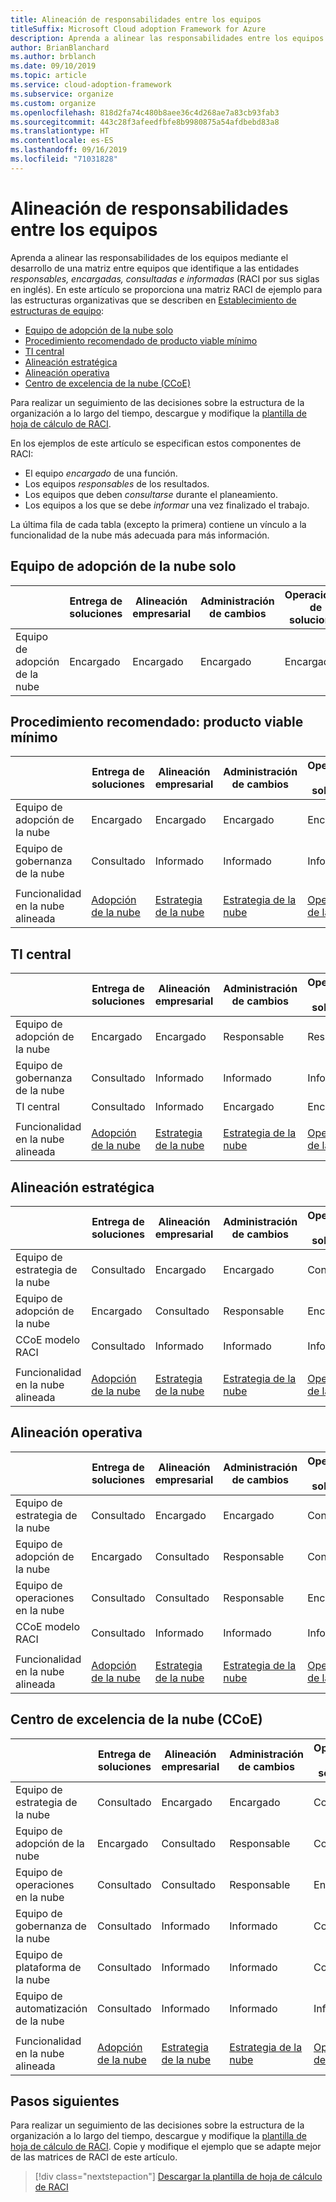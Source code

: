 ```yaml
---
title: Alineación de responsabilidades entre los equipos
titleSuffix: Microsoft Cloud adoption Framework for Azure
description: Aprenda a alinear las responsabilidades entre los equipos.
author: BrianBlanchard
ms.author: brblanch
ms.date: 09/10/2019
ms.topic: article
ms.service: cloud-adoption-framework
ms.subservice: organize
ms.custom: organize
ms.openlocfilehash: 818d2fa74c480b8aee36c4d268ae7a83cb93fab3
ms.sourcegitcommit: 443c28f3afeedfbfe8b9980875a54afdbebd83a8
ms.translationtype: HT
ms.contentlocale: es-ES
ms.lasthandoff: 09/16/2019
ms.locfileid: "71031828"
---
```

# <a name="align-responsibilities-across-teams"></a>Alineación de responsabilidades entre los equipos

Aprenda a alinear las responsabilidades de los equipos mediante el desarrollo de una matriz entre equipos que identifique a las entidades *responsables, encargadas, consultadas e informadas* (RACI por sus siglas en inglés). En este artículo se proporciona una matriz RACI de ejemplo para las estructuras organizativas que se describen en [Establecimiento de estructuras de equipo](./organization-structures.md):

- [Equipo de adopción de la nube solo](#cloud-adoption-team-only)
- [Procedimiento recomendado de producto viable mínimo](#best-practice-minimum-viable-product-mvp)
- [TI central](#central-it)
- [Alineación estratégica](#strategic-alignment)
- [Alineación operativa](#operational-alignment)
- [Centro de excelencia de la nube (CCoE)](#cloud-center-of-excellence-ccoe)

Para realizar un seguimiento de las decisiones sobre la estructura de la organización a lo largo del tiempo, descargue y modifique la [plantilla de hoja de cálculo de RACI](https://archcenter.blob.core.windows.net/cdn/fusion/management/raci-template.xlsx).

En los ejemplos de este artículo se especifican estos componentes de RACI:

- El equipo *encargado* de una función.
- Los equipos *responsables* de los resultados.
- Los equipos que deben *consultarse* durante el planeamiento.
- Los equipos a los que se debe *informar* una vez finalizado el trabajo.

La última fila de cada tabla (excepto la primera) contiene un vínculo a la funcionalidad de la nube más adecuada para más información.

## <a name="cloud-adoption-team-only"></a>Equipo de adopción de la nube solo

|  |Entrega de soluciones  |Alineación empresarial  |Administración de cambios  |Operaciones de soluciones  |Gobernanza |Madurez de la plataforma  |Operaciones de la plataforma  |Automatización de la plataforma  |
|---------|---------|---------|---------|---------|---------|---------|---------|---------|
|Equipo de adopción de la nube |Encargado|Encargado|Encargado|Encargado|Encargado|Encargado|Encargado|Encargado|

## <a name="best-practice-minimum-viable-product-mvp"></a>Procedimiento recomendado: producto viable mínimo

|  |Entrega de soluciones  |Alineación empresarial  |Administración de cambios  |Operaciones de soluciones  |Gobernanza |Madurez de la plataforma  |Operaciones de la plataforma  |Automatización de la plataforma  |
|---------|---------|---------|---------|---------|---------|---------|---------|---------|
|Equipo de adopción de la nube|Encargado|Encargado|Encargado|Encargado|Consultado|Consultado|Consultado|Informado|
|Equipo de gobernanza de la nube|Consultado|Informado|Informado|Informado|Encargado|Encargado|Encargado|Encargado|
||||||||||
|Funcionalidad en la nube alineada|[Adopción de la nube](./cloud-adoption.md)|[Estrategia de la nube](./cloud-strategy.md)|[Estrategia de la nube](./cloud-strategy.md)|[Operaciones de la nube](./cloud-operations.md)|[CCoE](./cloud-center-of-excellence.md)-[Gobernanza de la nube](./cloud-governance.md)|[CCoE](./cloud-center-of-excellence.md)-[Plataforma en la nube](./cloud-platform.md)|[CCoE](./cloud-center-of-excellence.md)-[Plataforma en la nube](./cloud-platform.md)|[CCoE](./cloud-center-of-excellence.md)-[Automatización de la nube](./cloud-automation.md)|

## <a name="central-it"></a>TI central

| |Entrega de soluciones  |Alineación empresarial  |Administración de cambios  |Operaciones de soluciones  |Gobernanza |Madurez de la plataforma  |Operaciones de la plataforma  |Automatización de la plataforma  |
|---------|---------|---------|---------|---------|---------|---------|---------|---------|
|Equipo de adopción de la nube  |Encargado|Encargado|Responsable    |Responsable|Informado   |Informado   |Informado   |Informado   |
|Equipo de gobernanza de la nube|Consultado  |Informado   |Informado   |Informado   |Encargado|Consultado  |Responsable|Informado   |
|TI central           |Consultado  |Informado   |Encargado   |Encargado   |Responsable  |Encargado|Encargado|Encargado|
||||||||||
|Funcionalidad en la nube alineada|[Adopción de la nube](./cloud-adoption.md)|[Estrategia de la nube](./cloud-strategy.md)|[Estrategia de la nube](./cloud-strategy.md)|[Operaciones de la nube](./cloud-operations.md)|[Gobernanza de la nube](./cloud-governance.md)|[TI central](./central-it.md)|[TI central](./central-it.md)|[TI central](./central-it.md)|

## <a name="strategic-alignment"></a>Alineación estratégica

|  |Entrega de soluciones  |Alineación empresarial  |Administración de cambios  |Operaciones de soluciones  |Gobernanza |Madurez de la plataforma  |Operaciones de la plataforma  |Automatización de la plataforma  |
|---------|---------|---------|---------|---------|---------|---------|---------|---------|
|Equipo de estrategia de la nube  |Consultado  |Encargado|Encargado|Consultado  |Consultado  |Informado   |Informado   |Informado   |
|Equipo de adopción de la nube  |Encargado|Consultado  |Responsable|Encargado|Informado   |Informado   |Informado   |Informado   |
|CCoE modelo RACI      |Consultado  |Informado   |Informado   |Informado   |Encargado|Encargado|Encargado|Encargado|
||||||||||
|Funcionalidad en la nube alineada|[Adopción de la nube](./cloud-adoption.md)|[Estrategia de la nube](./cloud-strategy.md)|[Estrategia de la nube](./cloud-strategy.md)|[Operaciones de la nube](./cloud-operations.md)|[CCoE](./cloud-center-of-excellence.md)-[Gobernanza de la nube](./cloud-governance.md)|[CCoE](./cloud-center-of-excellence.md)-[Plataforma en la nube](./cloud-platform.md)|[CCoE](./cloud-center-of-excellence.md)-[Plataforma en la nube](./cloud-platform.md)|[CCoE](./cloud-center-of-excellence.md)-[Automatización de la nube](./cloud-automation.md)|

## <a name="operational-alignment"></a>Alineación operativa

|  |Entrega de soluciones  |Alineación empresarial  |Administración de cambios  |Operaciones de soluciones  |Gobernanza |Madurez de la plataforma  |Operaciones de la plataforma  |Automatización de la plataforma  |
|---------|---------|---------|---------|---------|---------|---------|---------|---------|
|Equipo de estrategia de la nube  |Consultado  |Encargado|Encargado|Consultado  |Consultado  |Informado   |Informado   |Informado   |
|Equipo de adopción de la nube  |Encargado|Consultado  |Responsable|Consultado  |Informado   |Informado   |Informado   |Informado   |
|Equipo de operaciones en la nube|Consultado  |Consultado  |Responsable|Encargado|Consultado  |Informado   |Encargado|Consultado  |
|CCoE modelo RACI      |Consultado  |Informado   |Informado   |Informado   |Encargado|Encargado|Responsable|Encargado|
||||||||||
|Funcionalidad en la nube alineada|[Adopción de la nube](./cloud-adoption.md)|[Estrategia de la nube](./cloud-strategy.md)|[Estrategia de la nube](./cloud-strategy.md)|[Operaciones de la nube](./cloud-operations.md)|[CCoE](./cloud-center-of-excellence.md)-[Gobernanza de la nube](./cloud-governance.md)|[CCoE](./cloud-center-of-excellence.md)-[Plataforma en la nube](./cloud-platform.md)|[CCoE](./cloud-center-of-excellence.md)-[Plataforma en la nube](./cloud-platform.md)|[CCoE](./cloud-center-of-excellence.md)-[Automatización de la nube](./cloud-automation.md)|

## <a name="cloud-center-of-excellence-ccoe"></a>Centro de excelencia de la nube (CCoE)

|  |Entrega de soluciones  |Alineación empresarial  |Administración de cambios  |Operaciones de soluciones  |Gobernanza |Madurez de la plataforma  |Operaciones de la plataforma  |Automatización de la plataforma  |
|---------|---------|---------|---------|---------|---------|---------|---------|---------|
|Equipo de estrategia de la nube  |Consultado  |Encargado|Encargado|Consultado  |Consultado  |Informado   |Informado   |Informado   |
|Equipo de adopción de la nube  |Encargado|Consultado  |Responsable|Consultado  |Informado   |Informado   |Informado   |Informado   |
|Equipo de operaciones en la nube|Consultado  |Consultado  |Responsable|Encargado|Consultado  |Informado   |Encargado|Consultado  |
|Equipo de gobernanza de la nube|Consultado  |Informado   |Informado   |Consultado  |Encargado|Consultado  |Responsable|Informado   |
|Equipo de plataforma de la nube  |Consultado  |Informado   |Informado   |Consultado  |Consultado  |Encargado|Responsable|Responsable|
|Equipo de automatización de la nube|Consultado  |Informado   |Informado   |Informado   |Consultado  |Responsable|Responsable|Encargado|
||||||||||
|Funcionalidad en la nube alineada|[Adopción de la nube](./cloud-adoption.md)|[Estrategia de la nube](./cloud-strategy.md)|[Estrategia de la nube](./cloud-strategy.md)|[Operaciones de la nube](./cloud-operations.md)|[CCoE](./cloud-center-of-excellence.md)-[Gobernanza de la nube](./cloud-governance.md)|[CCoE](./cloud-center-of-excellence.md)-[Plataforma en la nube](./cloud-platform.md)|[CCoE](./cloud-center-of-excellence.md)-[Plataforma en la nube](./cloud-platform.md)|[CCoE](./cloud-center-of-excellence.md)-[Automatización de la nube](./cloud-automation.md)|

## <a name="next-steps"></a>Pasos siguientes

Para realizar un seguimiento de las decisiones sobre la estructura de la organización a lo largo del tiempo, descargue y modifique la [plantilla de hoja de cálculo de RACI](https://archcenter.blob.core.windows.net/cdn/fusion/management/raci-template.xlsx). Copie y modifique el ejemplo que se adapte mejor de las matrices de RACI de este artículo.

> [!div class="nextstepaction"]
> [Descargar la plantilla de hoja de cálculo de RACI](https://archcenter.blob.core.windows.net/cdn/fusion/management/raci-template.xlsx)
